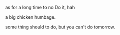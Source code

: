 as for a long time to no Do it, hah

a big chicken humbage.

some thing should to do, but you can't do tomorrow.
